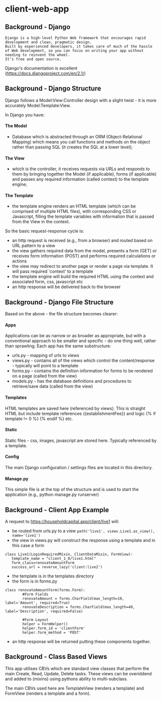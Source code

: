 # client-web-app

## Background - Django
```
Django is a high-level Python Web framework that encourages rapid development and clean, pragmatic design. 
Built by experienced developers, it takes care of much of the hassle of Web development, so you can focus on writing your app without needing to reinvent the wheel. 
It’s free and open source.
```
Django's documentation is excellent (https://docs.djangoproject.com/en/2.1/)



## Background - Django Structure
Django follows a Model:View:Controller design with a slight twist - it is more accurately Model:Template:View.  

In Django you have:
#### The Model
- Database which is abstracted through an ORM (Object-Relational Mapping) which means you call functions and methods on the object rather than passing SQL (it creates the SQL at a lower level);

#### The View
- which is the controller, it receives requests via URLs and responds to them by bringing together the Model (if applicable), forms (if applicable) and passes any required information (called context) to the template engine;

#### The Template
- the template engine renders an HTML template (which can be comprised of multiple HTML files), with corresponding CSS or Javascript, filling the template variables with information that is passed from the View in the context.

So the basic request-response cycle is:
+ an http request is received (e.g., from a browser) and routed based on URL pattern to a view
+ the view gathers required data from the model, presents a form (GET) or receives form information (POST) and performs required calculations or actions
+ the view may redirect to another page or render a page via template.  It will pass required 'context' to a template
+ the template engine will build the required HTML using the context and associated form, css, javascript etc
+ an http response will be delivered back to the browser

## Background - Django File Structure
Based on the above - the file structure becomes clearer:
#### Apps 
Applications can be as narrow or as broader as appropriate, but with a conventional approach to be smaller and specific - do one thing well, rather than sprawling.  Each app has the same substructure:
- urls.py  - mapping of urls to views
- views.py - contains all of the views which control the content/response - typically will point to a template
- forms.py - contains the definition information for forms to be rendered on a page (called from the view)
- models.py - has the database definitions and procedures to retrieve/save data (called from the view)

#### Templates 
HTML templates are saved here (referenced by views).  This is straight HTML but include template references {{establishmentFee}} and logic {% if template != 0 %} {% endif %} etc.

#### Static
Static files - css, images, javascript are stored here.  Typically referenced by a template.

#### Config
The main Django configuration / settings files are located in this directory.

#### Manage.py
This simple file is at the top of the structure and is used to start the application (e.g., python manage.py runserver)

## Background - Client App Example
A request to https://householdcapital.app/client/live1 will:
- be routed from urls.py to a view ```path('live1', views.Live1.as_view(), name='live1')```
- the view in views.py will construct the response using a template and in this case a form 
```
class Live1(LoginRequiredMixin, ClientDataMixin, FormView): 
   template_name = "client_1_0/live1.html"
   form_class=renovateAmountForm
   success_url = reverse_lazy('client:live2') 
```
- the template is in the templates directory
- the form is in forms.py
```
class renovateAmountForm(forms.Form):
        #Form Fields
        renovateAmount = forms.CharField(max_length=10, label='Amount', required=True)
        renovateDescription = forms.CharField(max_length=40, label='Description', required=False)

        #Form Layout
        helper = FormHelper()
        helper.form_id = 'clientForm'
        helper.form_method = 'POST'
```
- an http response will be returned putting these components together.

## Background - Class Based Views
This app utilises CBVs which are standard view classes that perform the main Create, Read, Update, Delete tasks.  These views can be overiddend and added to (mixins) using pythons ability to multi-subclass.

The main CBVs used here are TemplateView (renders a template) and FormView (renders a template and a form).



